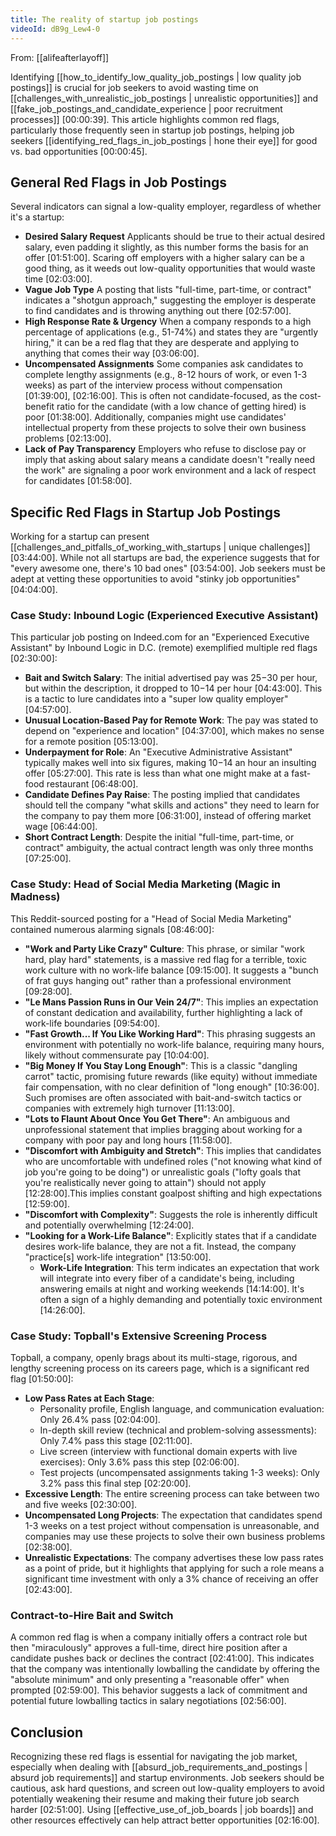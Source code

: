 ```yaml
---
title: The reality of startup job postings
videoId: dB9g_Lew4-0
---
```


From: [[alifeafterlayoff]] <br/> 

Identifying [[how_to_identify_low_quality_job_postings | low quality job postings]] is crucial for job seekers to avoid wasting time on [[challenges_with_unrealistic_job_postings | unrealistic opportunities]] and [[fake_job_postings_and_candidate_experience | poor recruitment processes]] <a class="yt-timestamp" data-t="00:00:39">[00:00:39]</a>. This article highlights common red flags, particularly those frequently seen in startup job postings, helping job seekers [[identifying_red_flags_in_job_postings | hone their eye]] for good vs. bad opportunities <a class="yt-timestamp" data-t="00:00:45">[00:00:45]</a>.

## General Red Flags in Job Postings

Several indicators can signal a low-quality employer, regardless of whether it's a startup:

*   **Desired Salary Request** Applicants should be true to their actual desired salary, even padding it slightly, as this number forms the basis for an offer <a class="yt-timestamp" data-t="01:51:00">[01:51:00]</a>. Scaring off employers with a higher salary can be a good thing, as it weeds out low-quality opportunities that would waste time <a class="yt-timestamp" data-t="02:03:00">[02:03:00]</a>.
*   **Vague Job Type** A posting that lists "full-time, part-time, or contract" indicates a "shotgun approach," suggesting the employer is desperate to find candidates and is throwing anything out there <a class="yt-timestamp" data-t="02:57:00">[02:57:00]</a>.
*   **High Response Rate & Urgency** When a company responds to a high percentage of applications (e.g., 51-74%) and states they are "urgently hiring," it can be a red flag that they are desperate and applying to anything that comes their way <a class="yt-timestamp" data-t="03:06:00">[03:06:00]</a>.
*   **Uncompensated Assignments** Some companies ask candidates to complete lengthy assignments (e.g., 8-12 hours of work, or even 1-3 weeks) as part of the interview process without compensation <a class="yt-timestamp" data-t="01:39:00">[01:39:00]</a>, <a class="yt-timestamp" data-t="02:16:00">[02:16:00]</a>. This is often not candidate-focused, as the cost-benefit ratio for the candidate (with a low chance of getting hired) is poor <a class="yt-timestamp" data-t="01:38:00">[01:38:00]</a>. Additionally, companies might use candidates' intellectual property from these projects to solve their own business problems <a class="yt-timestamp" data-t="02:13:00">[02:13:00]</a>.
*   **Lack of Pay Transparency** Employers who refuse to disclose pay or imply that asking about salary means a candidate doesn't "really need the work" are signaling a poor work environment and a lack of respect for candidates <a class="yt-timestamp" data-t="01:58:00">[01:58:00]</a>.

## Specific Red Flags in Startup Job Postings

Working for a startup can present [[challenges_and_pitfalls_of_working_with_startups | unique challenges]] <a class="yt-timestamp" data-t="03:44:00">[03:44:00]</a>. While not all startups are bad, the experience suggests that for "every awesome one, there's 10 bad ones" <a class="yt-timestamp" data-t="03:54:00">[03:54:00]</a>. Job seekers must be adept at vetting these opportunities to avoid "stinky job opportunities" <a class="yt-timestamp" data-t="04:03:00">[04:04:00]</a>.

### Case Study: Inbound Logic (Experienced Executive Assistant)

This particular job posting on Indeed.com for an "Experienced Executive Assistant" by Inbound Logic in D.C. (remote) exemplified multiple red flags <a class="yt-timestamp" data-t="02:30:00">[02:30:00]</a>:

*   **Bait and Switch Salary**: The initial advertised pay was $25-$30 per hour, but within the description, it dropped to $10-$14 per hour <a class="yt-timestamp" data-t="04:43:00">[04:43:00]</a>. This is a tactic to lure candidates into a "super low quality employer" <a class="yt-timestamp" data-t="04:57:00">[04:57:00]</a>.
*   **Unusual Location-Based Pay for Remote Work**: The pay was stated to depend on "experience and location" <a class="yt-timestamp" data-t="04:37:00">[04:37:00]</a>, which makes no sense for a remote position <a class="yt-timestamp" data-t="05:13:00">[05:13:00]</a>.
*   **Underpayment for Role**: An "Executive Administrative Assistant" typically makes well into six figures, making $10-$14 an hour an insulting offer <a class="yt-timestamp" data-t="05:27:00">[05:27:00]</a>. This rate is less than what one might make at a fast-food restaurant <a class="yt-timestamp" data-t="06:48:00">[06:48:00]</a>.
*   **Candidate Defines Pay Raise**: The posting implied that candidates should tell the company "what skills and actions" they need to learn for the company to pay them more <a class="yt-timestamp" data-t="06:31:00">[06:31:00]</a>, instead of offering market wage <a class="yt-timestamp" data-t="06:44:00">[06:44:00]</a>.
*   **Short Contract Length**: Despite the initial "full-time, part-time, or contract" ambiguity, the actual contract length was only three months <a class="yt-timestamp" data-t="07:25:00">[07:25:00]</a>.

### Case Study: Head of Social Media Marketing (Magic in Madness)

This Reddit-sourced posting for a "Head of Social Media Marketing" contained numerous alarming signals <a class="yt-timestamp" data-t="08:46:00">[08:46:00]</a>:

*   **"Work and Party Like Crazy" Culture**: This phrase, or similar "work hard, play hard" statements, is a massive red flag for a terrible, toxic work culture with no work-life balance <a class="yt-timestamp" data-t="09:15:00">[09:15:00]</a>. It suggests a "bunch of frat guys hanging out" rather than a professional environment <a class="yt-timestamp" data-t="09:28:00">[09:28:00]</a>.
*   **"Le Mans Passion Runs in Our Vein 24/7"**: This implies an expectation of constant dedication and availability, further highlighting a lack of work-life boundaries <a class="yt-timestamp" data-t="09:54:00">[09:54:00]</a>.
*   **"Fast Growth... If You Like Working Hard"**: This phrasing suggests an environment with potentially no work-life balance, requiring many hours, likely without commensurate pay <a class="yt-timestamp" data-t="10:04:00">[10:04:00]</a>.
*   **"Big Money If You Stay Long Enough"**: This is a classic "dangling carrot" tactic, promising future rewards (like equity) without immediate fair compensation, with no clear definition of "long enough" <a class="yt-timestamp" data-t="10:36:00">[10:36:00]</a>. Such promises are often associated with bait-and-switch tactics or companies with extremely high turnover <a class="yt-timestamp" data-t="11:09:00">[11:13:00]</a>.
*   **"Lots to Flaunt About Once You Get There"**: An ambiguous and unprofessional statement that implies bragging about working for a company with poor pay and long hours <a class="yt-timestamp" data-t="11:58:00">[11:58:00]</a>.
*   **"Discomfort with Ambiguity and Stretch"**: This implies that candidates who are uncomfortable with undefined roles ("not knowing what kind of job you're going to be doing") or unrealistic goals ("lofty goals that you're realistically never going to attain") should not apply <a class="yt-timestamp" data-t="12:28:00">[12:28:00]</a>.This implies constant goalpost shifting and high expectations <a class="yt-timestamp" data-t="12:59:00">[12:59:00]</a>.
*   **"Discomfort with Complexity"**: Suggests the role is inherently difficult and potentially overwhelming <a class="yt-timestamp" data-t="12:24:00">[12:24:00]</a>.
*   **"Looking for a Work-Life Balance"**: Explicitly states that if a candidate desires work-life balance, they are not a fit. Instead, the company "practice[s] work-life integration" <a class="yt-timestamp" data-t="13:50:00">[13:50:00]</a>.
    *   **Work-Life Integration**: This term indicates an expectation that work will integrate into every fiber of a candidate's being, including answering emails at night and working weekends <a class="yt-timestamp" data-t="14:14:00">[14:14:00]</a>. It's often a sign of a highly demanding and potentially toxic environment <a class="yt-timestamp" data-t="14:26:00">[14:26:00]</a>.

### Case Study: Topball's Extensive Screening Process

Topball, a company, openly brags about its multi-stage, rigorous, and lengthy screening process on its careers page, which is a significant red flag <a class="yt-timestamp" data-t="01:50:00">[01:50:00]</a>:

*   **Low Pass Rates at Each Stage**:
    *   Personality profile, English language, and communication evaluation: Only 26.4% pass <a class="yt-timestamp" data-t="02:04:00">[02:04:00]</a>.
    *   In-depth skill review (technical and problem-solving assessments): Only 7.4% pass this stage <a class="yt-timestamp" data-t="02:11:00">[02:11:00]</a>.
    *   Live screen (interview with functional domain experts with live exercises): Only 3.6% pass this step <a class="yt-timestamp" data-t="02:06:00">[02:06:00]</a>.
    *   Test projects (uncompensated assignments taking 1-3 weeks): Only 3.2% pass this final step <a class="yt-timestamp" data-t="02:20:00">[02:20:00]</a>.
*   **Excessive Length**: The entire screening process can take between two and five weeks <a class="yt-timestamp" data-t="02:30:00">[02:30:00]</a>.
*   **Uncompensated Long Projects**: The expectation that candidates spend 1-3 weeks on a test project without compensation is unreasonable, and companies may use these projects to solve their own business problems <a class="yt-timestamp" data-t="02:38:00">[02:38:00]</a>.
*   **Unrealistic Expectations**: The company advertises these low pass rates as a point of pride, but it highlights that applying for such a role means a significant time investment with only a 3% chance of receiving an offer <a class="yt-timestamp" data-t="02:43:00">[02:43:00]</a>.

### Contract-to-Hire Bait and Switch

A common red flag is when a company initially offers a contract role but then "miraculously" approves a full-time, direct hire position after a candidate pushes back or declines the contract <a class="yt-timestamp" data-t="02:41:00">[02:41:00]</a>. This indicates that the company was intentionally lowballing the candidate by offering the "absolute minimum" and only presenting a "reasonable offer" when prompted <a class="yt-timestamp" data-t="02:59:00">[02:59:00]</a>. This behavior suggests a lack of commitment and potential future lowballing tactics in salary negotiations <a class="yt-timestamp" data-t="02:56:00">[02:56:00]</a>.

## Conclusion

Recognizing these red flags is essential for navigating the job market, especially when dealing with [[absurd_job_requirements_and_postings | absurd job requirements]] and startup environments. Job seekers should be cautious, ask hard questions, and screen out low-quality employers to avoid potentially weakening their resume and making their future job search harder <a class="yt-timestamp" data-t="02:51:00">[02:51:00]</a>. Using [[effective_use_of_job_boards | job boards]] and other resources effectively can help attract better opportunities <a class="yt-timestamp" data-t="02:16:00">[02:16:00]</a>.